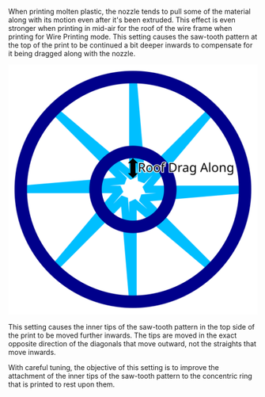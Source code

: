 When printing molten plastic, the nozzle tends to pull some of the material along with its motion even after it's been extruded. This effect is even stronger when printing in mid-air for the roof of the wire frame when printing for Wire Printing mode. This setting causes the saw-tooth pattern at the top of the print to be continued a bit deeper inwards to compensate for it being dragged along with the nozzle.

![The additional distance inwards is configured by this setting](../images/wireframe_roof_drag_along.svg)

This setting causes the inner tips of the saw-tooth pattern in the top side of the print to be moved further inwards. The tips are moved in the exact opposite direction of the diagonals that move outward, not the straights that move inwards.

With careful tuning, the objective of this setting is to improve the attachment of the inner tips of the saw-tooth pattern to the concentric ring that is printed to rest upon them.